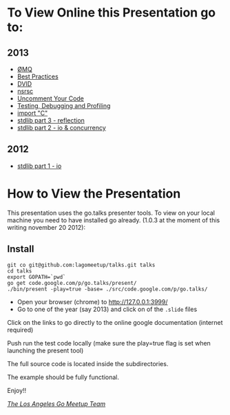 To View Online this Presentation go to:
=======================================

2013
----
* [ØMQ](http://talks.godoc.org/github.com/lagomeetup/talks/2013/zmq.slide)
* [Best Practices](http://talks.golang.org/2013/bestpractices.slide)
* [DVID](http://talks.godoc.org/github.com/lagomeetup/talks/2013/dvid.slide)
* [nsrsc](http://talks.godoc.org/github.com/lagomeetup/talks/2013/nrsc.slide)
* [Uncomment Your Code](https://docs.google.com/presentation/d/1iiPWo1zJRkk8siX-Yj1qwDSu9WWjbJkOJEBn9XjP18Q/pub?start=false&loop=false&delayms=3000)
* [Testing, Debugging and Profiling](http://talks.godoc.org/github.com/lagomeetup/talks/2013/test-debug-prof.slide)
* [import "C"](http://talks.godoc.org/github.com/lagomeetup/talks/2013/import-c.slide)
* [stdlib part 3 - reflection](http://talks.godoc.org/github.com/lagomeetup/talks/2013/go-stdlib-part3-reflection.slide)
* [stdlib part 2 - io & concurrency](http://talks.godoc.org/github.com/lagomeetup/talks/2013/go-stdlib-part2-io-concurrency.slide)

2012
----
* [stdlib part 1 - io](http://talks.godoc.org/github.com/lagomeetup/talks/2012/go-stdlib-part-1-io.slide)

How to View the Presentation
============================

This presentation uses the go.talks presenter tools.
To view on your local machine you need to have installed go already.
 (1.0.3 at the moment of this writing november 20 2012):

Install
--------

    git co git@github.com:lagomeetup/talks.git talks
    cd talks
    export GOPATH=`pwd`
    go get code.google.com/p/go.talks/present/
    ./bin/present -play=true -base= ./src/code.google.com/p/go.talks/

* Open your browser (chrome) to http://127.0.0.1:3999/
* Go to one of the year (say 2013) and click on of the `.slide` files

Click on the links to go directly to the online google documentation (internet required)

Push run the test code locally (make sure the play=true flag is set when launching the present tool)

The full source code is located inside the subdirectories. 

The example should be fully functional.

Enjoy!!

[*The Los Angeles Go Meetup Team*](http://www.meetup.com/Los-Angeles-Gophers/)
